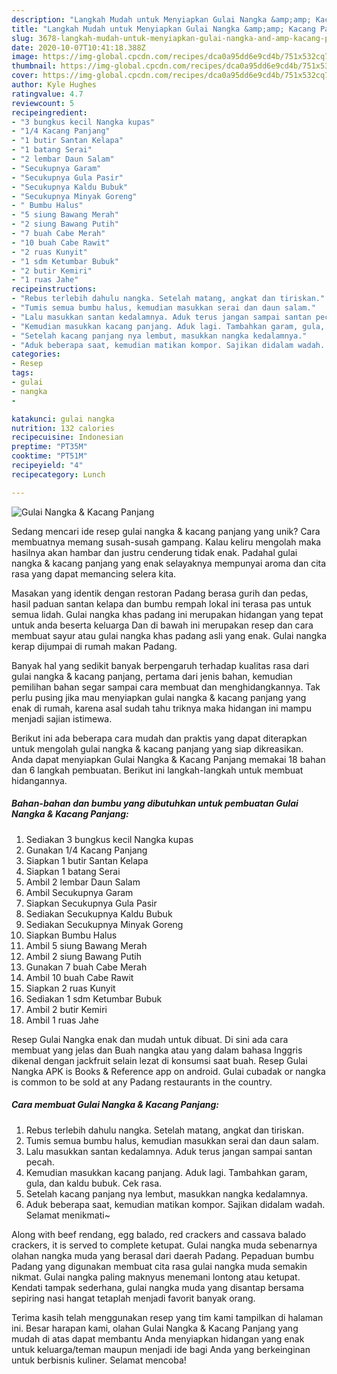 ```yaml
---
description: "Langkah Mudah untuk Menyiapkan Gulai Nangka &amp;amp; Kacang Panjang yang Lezat Sekali"
title: "Langkah Mudah untuk Menyiapkan Gulai Nangka &amp;amp; Kacang Panjang yang Lezat Sekali"
slug: 3678-langkah-mudah-untuk-menyiapkan-gulai-nangka-and-amp-kacang-panjang-yang-lezat-sekali
date: 2020-10-07T10:41:18.388Z
image: https://img-global.cpcdn.com/recipes/dca0a95dd6e9cd4b/751x532cq70/gulai-nangka-kacang-panjang-foto-resep-utama.jpg
thumbnail: https://img-global.cpcdn.com/recipes/dca0a95dd6e9cd4b/751x532cq70/gulai-nangka-kacang-panjang-foto-resep-utama.jpg
cover: https://img-global.cpcdn.com/recipes/dca0a95dd6e9cd4b/751x532cq70/gulai-nangka-kacang-panjang-foto-resep-utama.jpg
author: Kyle Hughes
ratingvalue: 4.7
reviewcount: 5
recipeingredient:
- "3 bungkus kecil Nangka kupas"
- "1/4 Kacang Panjang"
- "1 butir Santan Kelapa"
- "1 batang Serai"
- "2 lembar Daun Salam"
- "Secukupnya Garam"
- "Secukupnya Gula Pasir"
- "Secukupnya Kaldu Bubuk"
- "Secukupnya Minyak Goreng"
- " Bumbu Halus"
- "5 siung Bawang Merah"
- "2 siung Bawang Putih"
- "7 buah Cabe Merah"
- "10 buah Cabe Rawit"
- "2 ruas Kunyit"
- "1 sdm Ketumbar Bubuk"
- "2 butir Kemiri"
- "1 ruas Jahe"
recipeinstructions:
- "Rebus terlebih dahulu nangka. Setelah matang, angkat dan tiriskan."
- "Tumis semua bumbu halus, kemudian masukkan serai dan daun salam."
- "Lalu masukkan santan kedalamnya. Aduk terus jangan sampai santan pecah."
- "Kemudian masukkan kacang panjang. Aduk lagi. Tambahkan garam, gula, dan kaldu bubuk. Cek rasa."
- "Setelah kacang panjang nya lembut, masukkan nangka kedalamnya."
- "Aduk beberapa saat, kemudian matikan kompor. Sajikan didalam wadah. Selamat menikmati~"
categories:
- Resep
tags:
- gulai
- nangka
- 

katakunci: gulai nangka  
nutrition: 132 calories
recipecuisine: Indonesian
preptime: "PT35M"
cooktime: "PT51M"
recipeyield: "4"
recipecategory: Lunch

---
```



![Gulai Nangka &amp; Kacang Panjang](https://img-global.cpcdn.com/recipes/dca0a95dd6e9cd4b/751x532cq70/gulai-nangka-kacang-panjang-foto-resep-utama.jpg)

Sedang mencari ide resep gulai nangka &amp; kacang panjang yang unik? Cara membuatnya memang susah-susah gampang. Kalau keliru mengolah maka hasilnya akan hambar dan justru cenderung tidak enak. Padahal gulai nangka &amp; kacang panjang yang enak selayaknya mempunyai aroma dan cita rasa yang dapat memancing selera kita.

Masakan yang identik dengan restoran Padang berasa gurih dan pedas, hasil paduan santan kelapa dan bumbu rempah lokal ini terasa pas untuk semua lidah. Gulai nangka khas padang ini merupakan hidangan yang tepat untuk anda beserta keluarga Dan di bawah ini merupakan resep dan cara membuat sayur atau gulai nangka khas padang asli yang enak. Gulai nangka kerap dijumpai di rumah makan Padang.

Banyak hal yang sedikit banyak berpengaruh terhadap kualitas rasa dari gulai nangka &amp; kacang panjang, pertama dari jenis bahan, kemudian pemilihan bahan segar sampai cara membuat dan menghidangkannya. Tak perlu pusing jika mau menyiapkan gulai nangka &amp; kacang panjang yang enak di rumah, karena asal sudah tahu triknya maka hidangan ini mampu menjadi sajian istimewa.


Berikut ini ada beberapa cara mudah dan praktis yang dapat diterapkan untuk mengolah gulai nangka &amp; kacang panjang yang siap dikreasikan. Anda dapat menyiapkan Gulai Nangka &amp; Kacang Panjang memakai 18 bahan dan 6 langkah pembuatan. Berikut ini langkah-langkah untuk membuat hidangannya.

<!--inarticleads1-->

##### Bahan-bahan dan bumbu yang dibutuhkan untuk pembuatan Gulai Nangka &amp; Kacang Panjang:

1. Sediakan 3 bungkus kecil Nangka kupas
1. Gunakan 1/4 Kacang Panjang
1. Siapkan 1 butir Santan Kelapa
1. Siapkan 1 batang Serai
1. Ambil 2 lembar Daun Salam
1. Ambil Secukupnya Garam
1. Siapkan Secukupnya Gula Pasir
1. Sediakan Secukupnya Kaldu Bubuk
1. Sediakan Secukupnya Minyak Goreng
1. Siapkan  Bumbu Halus
1. Ambil 5 siung Bawang Merah
1. Ambil 2 siung Bawang Putih
1. Gunakan 7 buah Cabe Merah
1. Ambil 10 buah Cabe Rawit
1. Siapkan 2 ruas Kunyit
1. Sediakan 1 sdm Ketumbar Bubuk
1. Ambil 2 butir Kemiri
1. Ambil 1 ruas Jahe


Resep Gulai Nangka enak dan mudah untuk dibuat. Di sini ada cara membuat yang jelas dan Buah nangka atau yang dalam bahasa Inggris dikenal dengan jackfruit selain lezat di konsumsi saat buah. Resep Gulai Nangka APK is Books &amp; Reference app on android. Gulai cubadak or nangka is common to be sold at any Padang restaurants in the country. 

<!--inarticleads2-->

##### Cara membuat Gulai Nangka &amp; Kacang Panjang:

1. Rebus terlebih dahulu nangka. Setelah matang, angkat dan tiriskan.
1. Tumis semua bumbu halus, kemudian masukkan serai dan daun salam.
1. Lalu masukkan santan kedalamnya. Aduk terus jangan sampai santan pecah.
1. Kemudian masukkan kacang panjang. Aduk lagi. Tambahkan garam, gula, dan kaldu bubuk. Cek rasa.
1. Setelah kacang panjang nya lembut, masukkan nangka kedalamnya.
1. Aduk beberapa saat, kemudian matikan kompor. Sajikan didalam wadah. Selamat menikmati~


Along with beef rendang, egg balado, red crackers and cassava balado crackers, it is served to complete ketupat. Gulai nangka muda sebenarnya olahan nangka muda yang berasal dari daerah Padang. Pepaduan bumbu Padang yang digunakan membuat cita rasa gulai nangka muda semakin nikmat. Gulai nangka paling maknyus menemani lontong atau ketupat. Kendati tampak sederhana, gulai nangka muda yang disantap bersama sepiring nasi hangat tetaplah menjadi favorit banyak orang. 

Terima kasih telah menggunakan resep yang tim kami tampilkan di halaman ini. Besar harapan kami, olahan Gulai Nangka &amp; Kacang Panjang yang mudah di atas dapat membantu Anda menyiapkan hidangan yang enak untuk keluarga/teman maupun menjadi ide bagi Anda yang berkeinginan untuk berbisnis kuliner. Selamat mencoba!
